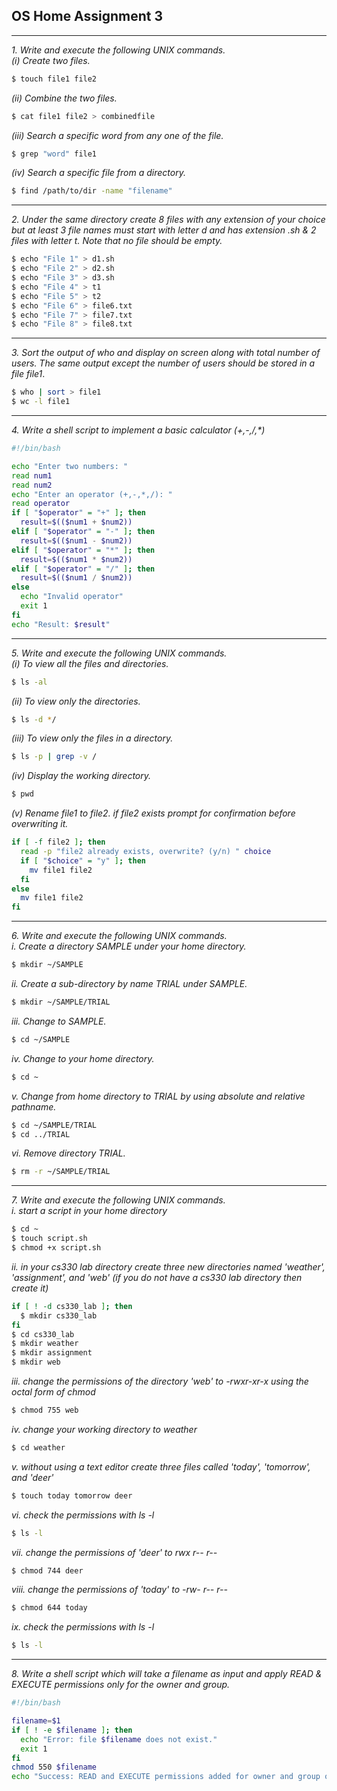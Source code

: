 ## OS Home Assignment 3

---

_1. Write and execute the following UNIX commands._ <br>
_(i) Create two files._ <br>

```bash
$ touch file1 file2
```

_(ii) Combine the two files._ <br>

```bash
$ cat file1 file2 > combinedfile
```

_(iii) Search a specific word from any one of the file._<br>

```bash
$ grep "word" file1
```

_(iv) Search a specific file from a directory._<br>

```bash
$ find /path/to/dir -name "filename"
```

---

_2. Under the same directory create 8 files with any extension of your choice but at least 3 file names must start with letter d and has extension .sh & 2 files with letter t. Note that no file should be empty._ <br>

```bash
$ echo "File 1" > d1.sh
$ echo "File 2" > d2.sh
$ echo "File 3" > d3.sh
$ echo "File 4" > t1
$ echo "File 5" > t2
$ echo "File 6" > file6.txt
$ echo "File 7" > file7.txt
$ echo "File 8" > file8.txt
```

---

_3. Sort the output of who and display on screen along with total number of users. The same output except the number of users should be stored in a file file1_. <br>

```bash
$ who | sort > file1
$ wc -l file1
```

---

_4. Write a shell script to implement a basic calculator (+,-,/,\*)_ <br>

```bash
#!/bin/bash

echo "Enter two numbers: "
read num1
read num2
echo "Enter an operator (+,-,*,/): "
read operator
if [ "$operator" = "+" ]; then
  result=$(($num1 + $num2))
elif [ "$operator" = "-" ]; then
  result=$(($num1 - $num2))
elif [ "$operator" = "*" ]; then
  result=$(($num1 * $num2))
elif [ "$operator" = "/" ]; then
  result=$(($num1 / $num2))
else
  echo "Invalid operator"
  exit 1
fi
echo "Result: $result"

```

---

_5. Write and execute the following UNIX commands._ <br>
_(i) To view all the files and directories._ <br>

```bash
$ ls -al
```

_(ii) To view only the directories._ <br>

```bash
$ ls -d */
```

_(iii) To view only the files in a directory._ <br>

```bash
$ ls -p | grep -v /
```

_(iv) Display the working directory._ <br>

```bash
$ pwd
```

_(v) Rename file1 to file2. if file2 exists prompt for confirmation before overwriting it._ <br>

```bash
if [ -f file2 ]; then
  read -p "file2 already exists, overwrite? (y/n) " choice
  if [ "$choice" = "y" ]; then
    mv file1 file2
  fi
else
  mv file1 file2
fi
```

---

_6. Write and execute the following UNIX commands._ <br>
_i. Create a directory SAMPLE under your home directory._ <br>

```bash
$ mkdir ~/SAMPLE
```

_ii. Create a sub-directory by name TRIAL under SAMPLE._ <br>

```bash
$ mkdir ~/SAMPLE/TRIAL
```

_iii. Change to SAMPLE._ <br>

```bash
$ cd ~/SAMPLE
```

_iv. Change to your home directory._ <br>

```bash
$ cd ~
```

_v. Change from home directory to TRIAL by using absolute and relative pathname._ <br>

```bash
$ cd ~/SAMPLE/TRIAL
$ cd ../TRIAL
```

_vi. Remove directory TRIAL._ <br>

```bash
$ rm -r ~/SAMPLE/TRIAL
```

---

_7. Write and execute the following UNIX commands._ <br>
_i. start a script in your home directory_ <br>

```bash
$ cd ~
$ touch script.sh
$ chmod +x script.sh
```

_ii. in your cs330 lab directory create three new directories named 'weather', 'assignment', and 'web' (if you do not have a cs330 lab directory then create it)_ <br>

```bash
if [ ! -d cs330_lab ]; then
  $ mkdir cs330_lab
fi
$ cd cs330_lab
$ mkdir weather
$ mkdir assignment
$ mkdir web
```

_iii. change the permissions of the directory 'web' to -rwxr-xr-x using the octal form of chmod_ <br>

```bash
$ chmod 755 web
```

_iv. change your working directory to weather_ <br>

```bash
$ cd weather
```

_v. without using a text editor create three files called 'today', 'tomorrow', and 'deer'_ <br>

```bash
$ touch today tomorrow deer
```

_vi. check the permissions with ls -l_ <br>

```bash
$ ls -l
```

_vii. change the permissions of 'deer' to rwx r-- r--_ <br>

```bash
$ chmod 744 deer
```

_viii. change the permissions of 'today' to -rw- r-- r--_ <br>

```bash
$ chmod 644 today
```

_ix. check the permissions with ls -l_ <br>

```bash
$ ls -l
```

---

_8. Write a shell script which will take a filename as input and apply READ & EXECUTE permissions only for the owner and group._ <br>

```bash
#!/bin/bash

filename=$1
if [ ! -e $filename ]; then
  echo "Error: file $filename does not exist."
  exit 1
fi
chmod 550 $filename
echo "Success: READ and EXECUTE permissions added for owner and group on $filename"
```
